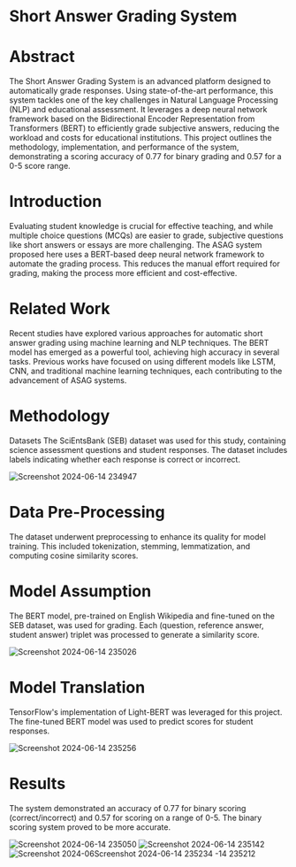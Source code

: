 # Short Answer Grading System
# Abstract
The Short Answer Grading System is an advanced platform designed to automatically grade responses. Using state-of-the-art performance, this system tackles one of the key challenges in Natural Language Processing (NLP) and educational assessment. It leverages a deep neural network framework based on the Bidirectional Encoder Representation from Transformers (BERT) to efficiently grade subjective answers, reducing the workload and costs for educational institutions. This project outlines the methodology, implementation, and performance of the system, demonstrating a scoring accuracy of 0.77 for binary grading and 0.57 for a 0-5 score range.

#  Introduction
Evaluating student knowledge is crucial for effective teaching, and while multiple choice questions (MCQs) are easier to grade, subjective questions like short answers or essays are more challenging. The ASAG system proposed here uses a BERT-based deep neural network framework to automate the grading process. This reduces the manual effort required for grading, making the process more efficient and cost-effective.

# Related Work
Recent studies have explored various approaches for automatic short answer grading using machine learning and NLP techniques. The BERT model has emerged as a powerful tool, achieving high accuracy in several tasks. Previous works have focused on using different models like LSTM, CNN, and traditional machine learning techniques, each contributing to the advancement of ASAG systems.

# Methodology
Datasets
The SciEntsBank (SEB) dataset was used for this study, containing science assessment questions and student responses. The dataset includes labels indicating whether each response is correct or incorrect.

![Screenshot 2024-06-14 234947](https://github.com/eshaagrawal1/Short-Answer-Grading-Tool/assets/90109712/a3c63d19-0e41-40d3-ba41-a7b52ef1bacb)


# Data Pre-Processing
The dataset underwent preprocessing to enhance its quality for model training. This included tokenization, stemming, lemmatization, and computing cosine similarity scores.

# Model Assumption
The BERT model, pre-trained on English Wikipedia and fine-tuned on the SEB dataset, was used for grading. Each (question, reference answer, student answer) triplet was processed to generate a similarity score.

![Screenshot 2024-06-14 235026](https://github.com/eshaagrawal1/Short-Answer-Grading-Tool/assets/90109712/b34a9df1-574a-48f8-8512-924c3ce183be)

# Model Translation
TensorFlow's implementation of Light-BERT was leveraged for this project. The fine-tuned BERT model was used to predict scores for student responses.

![Screenshot 2024-06-14 235256](https://github.com/eshaagrawal1/Short-Answer-Grading-Tool/assets/90109712/6f5d9c68-8ad0-41cf-a8ce-ced379247d39)

# Results
The system demonstrated an accuracy of 0.77 for binary scoring (correct/incorrect) and 0.57 for scoring on a range of 0-5. The binary scoring system proved to be more accurate.

![Screenshot 2024-06-14 235050](https://github.com/eshaagrawal1/Short-Answer-Grading-Tool/assets/90109712/ce7f918f-e7ce-494c-970d-babe7f6dc811)
![Screenshot 2024-06-14 235142](https://github.com/eshaagrawal1/Short-Answer-Grading-Tool/assets/90109712/5601035a-d978-48e2-8144-c8360095ca63)
![Screenshot 2024-06![Screenshot 2024-06-14 235234](https://github.com/eshaagrawal1/Short-Answer-Grading-Tool/assets/90109712/ab0ed14a-902d-4de2-b7d1-f04c9d7396ea)
-14 235212](https://github.com/eshaagrawal1/Short-Answer-Grading-Tool/assets/90109712/63f6f97f-faba-49f5-86db-e718197472eb)

